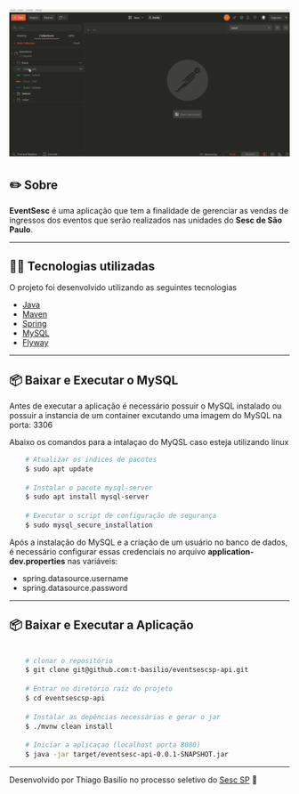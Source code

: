 <h1>
    <img src="./public/eventsesc-demo.gif" >
</h1>

## ✏️ Sobre

**EventSesc** é uma aplicação que tem a finalidade de gerenciar as vendas de ingressos dos eventos que serão realizados 
nas unidades do **Sesc de São Paulo**.

---

## 👨‍💻️ Tecnologias utilizadas

O projeto foi desenvolvido utilizando as seguintes tecnologias
- [Java](https://java.com/en/)
- [Maven](https://maven.apache.org/)
- [Spring](https://spring.io/)
- [MySQL](https://www.mysql.com/)
- [Flyway](https://flywaydb.org/)

---

## 📦️ Baixar e Executar o MySQL

Antes de executar a aplicação é necessário possuir o MySQL instalado ou possuir a instancia de
um container excutando uma imagem do MySQL na porta: 3306

Abaixo os comandos para a intalaçao do MyQSL caso esteja utilizando linux

```bash 
    # Atualizar os indices de pacotes
    $ sudo apt update

    # Instalar o pacote mysql-server
    $ sudo apt install mysql-server

    # Executar o script de configuração de segurança
    $ sudo mysql_secure_installation
```
Após a instalação do MySQL e a criação de um usuário no banco de dados, é necessário
configurar essas credenciais no arquivo **application-dev.properties** nas variáveis:
- spring.datasource.username
- spring.datasource.password

---
## 📦️ Baixar e Executar a Aplicação

```bash 
    
    # clonar o repositório
    $ git clone git@github.com:t-basilio/eventsescsp-api.git

    # Entrar no diretório raiz do projeto
    $ cd eventsescsp-api

    # Instalar as depências necessárias e gerar o jar
    $ ./mvnw clean install

    # Iniciar a aplicaçao (localhost porta 8080)
    $ java -jar target/eventsesc-api-0.0.1-SNAPSHOT.jar
```
---
Desenvolvido por Thiago Basilio no processo seletivo do [Sesc SP](https://www.sescsp.org.br/) 🚀️ 